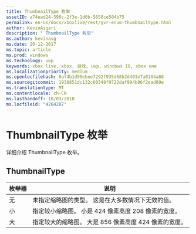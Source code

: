 ```yaml
---
title: ThumbnailType 枚举
assetID: a74ead24-596c-2f3e-1d6b-5658ce504b75
permalink: en-us/docs/xboxlive/rest/gvr-enum-thumbnailtype.html
author: KevinAsgari
description: " ThumbnailType 枚举"
ms.author: kevinasg
ms.date: 20-12-2017
ms.topic: article
ms.prod: windows
ms.technology: uwp
keywords: xbox live, xbox, 游戏, uwp, windows 10, xbox one
ms.localizationpriority: medium
ms.openlocfilehash: 0af4b1d90ebee7292f935d68b2d401e7a0104a86
ms.sourcegitcommit: 1938851dc132c60348f9722daf994b86f2ead09e
ms.translationtype: MT
ms.contentlocale: zh-CN
ms.lasthandoff: 10/03/2018
ms.locfileid: "4264287"
---
```

# <a name="thumbnailtype-enumeration"></a>ThumbnailType 枚举
详细介绍 ThumbnailType 枚举。 
<a id="ID4ER"></a>

 
## <a name="thumbnailtype"></a>ThumbnailType
 
| <b>枚举器</b>| <b>说明</b>| 
| --- | --- | 
| 无| 未指定缩略图的类型。 这是在大多数情况下无效的值。| 
| 小| 指定较小缩略图。 小是 424 像素高度 208 像素的宽度。| 
| 大| 指定较大的缩略图。 大是 856 像素高度 424 像素的宽度。| 
  